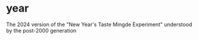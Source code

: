 # year
The 2024 version of the "New Year's Taste Mingde Experiment" understood by the post-2000 generation
